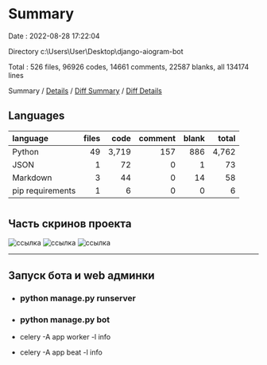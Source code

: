 

# Summary

Date : 2022-08-28 17:22:04

Directory c:\\Users\\User\\Desktop\\django-aiogram-bot

Total : 526 files,  96926 codes, 14661 comments, 22587 blanks, all 134174 lines

Summary / [Details](details.md) / [Diff Summary](diff.md) / [Diff Details](diff-details.md)

## Languages
| language | files | code | comment | blank | total |
| :--- | ---: | ---: | ---: | ---: | ---: |
| Python | 49 | 3,719 | 157 | 886 | 4,762 |
| JSON | 1 | 72 | 0 | 1 | 73 |
| Markdown | 3 | 44 | 0 | 14 | 58 |
| pip requirements | 1 | 6 | 0 | 0 | 6 |
#

## Часть скринов проекта
![ссылка](images/bot1.png)
![ссылка](images/bot2.png)
![ссылка](images/server1.png)

***
## Запуск бота и web админки
* ### python manage.py runserver
* ### python manage.py bot

* celery -A app worker -l info
* celery -A app beat -l info

